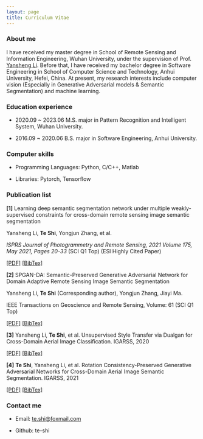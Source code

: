 ```yaml
---
layout: page
title: Curriculum Vitae 
---
```

### About me

I have received my master degree in School of Remote Sensing and Information Engineering, Wuhan University, under the supervision of Prof. <a href="http://jszy.whu.edu.cn/liyansheng/zh_CN/index.htm">Yansheng Li</a>. Before that, I have received my bachelor degree in Software Engineering in School of Computer Science and Technology, Anhui University, Hefei, China. At present, my research interests include computer vision (Especially in Generative Adversarial models & Semantic Segmentation) and machine learning.


### Education experience

* 2020.09 ~ 2023.06 M.S. major in Pattern Recognition and Intelligent System, Wuhan University.

* 2016.09 ~ 2020.06 B.S. major in Software Engineering, Anhui University.	


### Computer skills

* Programming Languages: Python, C/C++,  Matlab

* Libraries: Pytorch, Tensorflow

### Publication list

**[1]** Learning deep semantic segmentation network under multiple weakly-supervised constraints for cross-domain remote sensing image semantic segmentation

Yansheng Li, **Te Shi**, Yongjun Zhang, et al.

*ISPRS Journal of Photogrammetry and Remote Sensing, 2021 Volume 175, May 2021, Pages 20-33*	(SCI Q1 Top) (ESI Highly Cited Paper)

[[PDF]](./fiels/ISPRS_JPRS_2021.pdf) [[BibTex]](./fiels/SPGAN-DA.html)

**[2]** SPGAN-DA: Semantic-Preserved Generative Adversarial Network for Domain Adaptive Remote Sensing Image Semantic Segmentation

Yansheng Li, **Te Shi** (Corresponding author), Yongjun Zhang, Jiayi Ma.

IEEE Transactions on Geoscience and Remote Sensing, Volume: 61	(SCI Q1 Top)

[[PDF]](./fiels/SPGAN-DA-TGRS.pdf) [[BibTex]](./fiels/SPGAN-DA.html)

**[3]** Yansheng Li, **Te Shi**, et al. Unsupervised Style Transfer via Dualgan for Cross-Domain Aerial Image Classification. IGARSS, 2020

[[PDF]](./fiels/IGARSS2020.pdf) [[BibTex]](./fiels/IGARSS2020.html)

**[4]** **Te Shi**, Yansheng Li, et al. Rotation Consistency-Preserved Generative Adversarial Networks for Cross-Domain Aerial Image Semantic Segmentation. IGARSS, 2021

[[PDF]](./fiels/IGARSS2021.pdf) [[BibTex]](./fiels/IGARSS2021.html)

### Contact me  

* Email: te.shi@foxmail.com   

* Github: te-shi    





